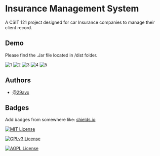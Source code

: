 
# Insurance Management System

A CSIT 121 project designed for car Insurance companies to manage their client record.

## Demo

Please find the .Jar file located in /dist folder.

![1](https://github.com/29ayx/insurance/assets/63330200/e32ce545-4b7c-427c-92a9-fce4c9f3ffa3)
![2](https://github.com/29ayx/insurance/assets/63330200/c42c55a0-3a9c-4ac0-b91b-e415ae94babf)
![3](https://github.com/29ayx/insurance/assets/63330200/6b73b119-c076-442f-b2b5-de008bf43314)
![4](https://github.com/29ayx/insurance/assets/63330200/aaa9e4d4-b15e-4e04-9f43-b057ee3e5aab)
![5](https://github.com/29ayx/insurance/assets/63330200/6df590c8-212b-426d-a1ad-af93b2b4ecdb)


## Authors

- [@29ayx](https://www.github.com/29ayx)


## Badges

Add badges from somewhere like: [shields.io](https://shields.io/)

[![MIT License](https://img.shields.io/badge/License-MIT-green.svg)](https://choosealicense.com/licenses/mit/)

[![GPLv3 License](https://img.shields.io/badge/License-GPL%20v3-yellow.svg)](https://opensource.org/licenses/)

[![AGPL License](https://img.shields.io/badge/license-AGPL-blue.svg)](http://www.gnu.org/licenses/agpl-3.0)


